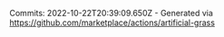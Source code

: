 Commits: 2022-10-22T20:39:09.650Z - Generated via https://github.com/marketplace/actions/artificial-grass
<br>

